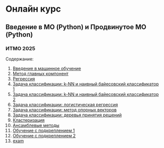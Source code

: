 # Онлайн курс
## Введение в МО (Python) и Продвинутое МО (Python) 
### ИТМО 2025

Содержание:

1.    [Введение в машинное обучение ](https://github.com/IVAN-SMIT/Introduction-to-ML-Python-and-Advanced-ML-Python--ITMO/tree/main/task1/)  
2.    [Метод главных компонент](https://github.com/IVAN-SMIT/Introduction-to-ML-Python-and-Advanced-ML-Python--ITMO/tree/main/task2/)  
3.    [Регрессия](https://github.com/IVAN-SMIT/Introduction-to-ML-Python-and-Advanced-ML-Python--ITMO/tree/main/task3/) 
4.    [Задача классификации: k-NN и наивный байесовский классификатор 1](https://github.com/IVAN-SMIT/Introduction-to-ML-Python-and-Advanced-ML-Python--ITMO/tree/main/task4/)    
5.    [Задача классификации: k-NN и наивный байесовский классификатор 2](https://github.com/IVAN-SMIT/Introduction-to-ML-Python-and-Advanced-ML-Python--ITMO/tree/main/task5/) 
6.   [Задача классификации: логистическая регрессия](https://github.com/IVAN-SMIT/Introduction-to-ML-Python-and-Advanced-ML-Python--ITMO/tree/main/task6/)
7.   [Задача классификации: метод опорных векторов](https://github.com/IVAN-SMIT/Introduction-to-ML-Python-and-Advanced-ML-Python--ITMO/tree/main/task7/)
8.   [Задача классификации: деревья принятия решений](https://github.com/IVAN-SMIT/Introduction-to-ML-Python-and-Advanced-ML-Python--ITMO/tree/main/task8/)
9.   [Кластеризация](https://github.com/IVAN-SMIT/Introduction-to-ML-Python-and-Advanced-ML-Python--ITMO/tree/main/task9/)
10.   [Ансамблевые методы ](https://github.com/IVAN-SMIT/Introduction-to-ML-Python-and-Advanced-ML-Python--ITMO/tree/main/task10/)
11.   [Обучение с подкреплением 1](https://github.com/IVAN-SMIT/Introduction-to-ML-Python-and-Advanced-ML-Python--ITMO/tree/main/task11/)
12.   [Обучение с подкреплением 2](https://github.com/IVAN-SMIT/Introduction-to-ML-Python-and-Advanced-ML-Python--ITMO/tree/main/task12/)
13.   [exam]()
    
